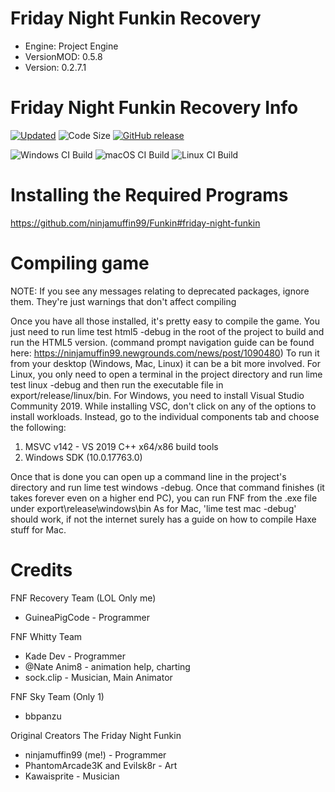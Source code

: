 # Friday Night Funkin Recovery
* Engine: Project Engine
* VersionMOD: 0.5.8
* Version: 0.2.7.1
# Friday Night Funkin Recovery Info
[![Updated](https://img.shields.io/github/last-commit/ProjectFNF/ProjectFNF?label=Updated&style=for-the-badge)](https://github.com/ProjectFNF/ProjectFNF/commits/main)
![Code Size](https://img.shields.io/github/languages/code-size/ProjectFNF/ProjectFNF?style=for-the-badge)
[![GitHub release](https://img.shields.io/github/v/tag/ProjectFNF/ProjectFNF?label=release&style=for-the-badge)](https://github.com/ProjectFNF/ProjectFNF/releases/latest)

![Windows CI Build](https://img.shields.io/github/workflow/status/ProjectFNF/ProjectFNF/Windows%20Build/main?label=Windows%20CI%20Build&style=for-the-badge)
![macOS CI Build](https://img.shields.io/github/workflow/status/ProjectFNF/ProjectFNF/macOS%20Build/main?label=macOS%20CI%20Build&style=for-the-badge)
![Linux CI Build](https://img.shields.io/github/workflow/status/ProjectFNF/ProjectFNF/Linux%20Build/main?label=Linux%20CI%20Build&style=for-the-badge)
# Installing the Required Programs
https://github.com/ninjamuffin99/Funkin#friday-night-funkin

# Compiling game
NOTE: If you see any messages relating to deprecated packages, ignore them. They're just warnings that don't affect compiling

Once you have all those installed, it's pretty easy to compile the game. You just need to run lime test html5 -debug in the root of the project to build and run the HTML5 version. (command prompt navigation guide can be found here: https://ninjamuffin99.newgrounds.com/news/post/1090480) To run it from your desktop (Windows, Mac, Linux) it can be a bit more involved. For Linux, you only need to open a terminal in the project directory and run lime test linux -debug and then run the executable file in export/release/linux/bin. For Windows, you need to install Visual Studio Community 2019. While installing VSC, don't click on any of the options to install workloads. Instead, go to the individual components tab and choose the following:

1. MSVC v142 - VS 2019 C++ x64/x86 build tools
2. Windows SDK (10.0.17763.0)

Once that is done you can open up a command line in the project's directory and run lime test windows -debug. Once that command finishes (it takes forever even on a higher end PC), you can run FNF from the .exe file under export\release\windows\bin As for Mac, 'lime test mac -debug' should work, if not the internet surely has a guide on how to compile Haxe stuff for Mac.

# Credits 

FNF Recovery Team (LOL Only me)
* GuineaPigCode - Programmer

FNF Whitty Team
* Kade Dev - Programmer
* @Nate Anim8 - animation help, charting
* sock.clip - Musician, Main Animator

FNF Sky Team (Only 1)
* bbpanzu

Original Creators The Friday Night Funkin
* ninjamuffin99 (me!) - Programmer
* PhantomArcade3K and Evilsk8r - Art
* Kawaisprite - Musician
